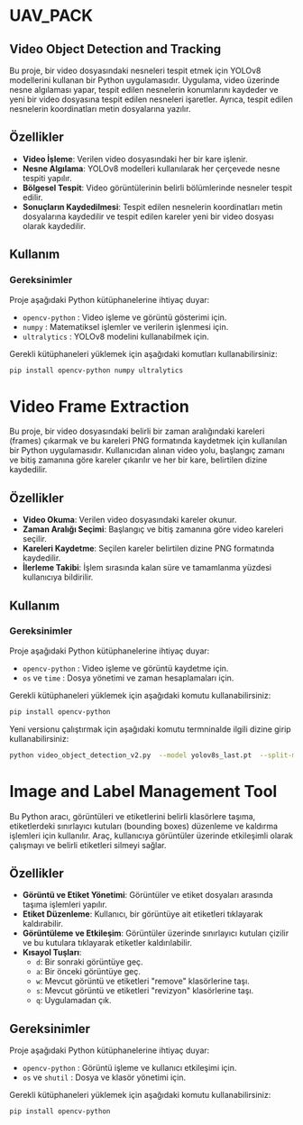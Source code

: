# UAV_PACK

## Video Object Detection and Tracking

Bu proje, bir video dosyasındaki nesneleri tespit etmek için YOLOv8 modellerini kullanan bir Python uygulamasıdır. Uygulama, video üzerinde nesne algılaması yapar, tespit edilen nesnelerin konumlarını kaydeder ve yeni bir video dosyasına tespit edilen nesneleri işaretler. Ayrıca, tespit edilen nesnelerin koordinatları metin dosyalarına yazılır.

## Özellikler

- **Video İşleme**: Verilen video dosyasındaki her bir kare işlenir.
- **Nesne Algılama**: YOLOv8 modelleri kullanılarak her çerçevede nesne tespiti yapılır.
- **Bölgesel Tespit**: Video görüntülerinin belirli bölümlerinde nesneler tespit edilir.
- **Sonuçların Kaydedilmesi**: Tespit edilen nesnelerin koordinatları metin dosyalarına kaydedilir ve tespit edilen kareler yeni bir video dosyası olarak kaydedilir.

## Kullanım

### Gereksinimler

Proje aşağıdaki Python kütüphanelerine ihtiyaç duyar:

- `opencv-python` : Video işleme ve görüntü gösterimi için.
- `numpy` : Matematiksel işlemler ve verilerin işlenmesi için.
- `ultralytics` : YOLOv8 modelini kullanabilmek için.

Gerekli kütüphaneleri yüklemek için aşağıdaki komutları kullanabilirsiniz:

```bash
pip install opencv-python numpy ultralytics
```


# Video Frame Extraction

Bu proje, bir video dosyasındaki belirli bir zaman aralığındaki kareleri (frames) çıkarmak ve bu kareleri PNG formatında kaydetmek için kullanılan bir Python uygulamasıdır. Kullanıcıdan alınan video yolu, başlangıç zamanı ve bitiş zamanına göre kareler çıkarılır ve her bir kare, belirtilen dizine kaydedilir.

## Özellikler

- **Video Okuma**: Verilen video dosyasındaki kareler okunur.
- **Zaman Aralığı Seçimi**: Başlangıç ve bitiş zamanına göre video kareleri seçilir.
- **Kareleri Kaydetme**: Seçilen kareler belirtilen dizine PNG formatında kaydedilir.
- **İlerleme Takibi**: İşlem sırasında kalan süre ve tamamlanma yüzdesi kullanıcıya bildirilir.

## Kullanım

### Gereksinimler

Proje aşağıdaki Python kütüphanelerine ihtiyaç duyar:

- `opencv-python` : Video işleme ve görüntü kaydetme için.
- `os` ve `time` : Dosya yönetimi ve zaman hesaplamaları için.

Gerekli kütüphaneleri yüklemek için aşağıdaki komutu kullanabilirsiniz:

```bash
pip install opencv-python
```

Yeni versionu çalıştırmak için aşağıdaki komutu termninalde ilgili dizine girip kullanabilirsiniz:
```bash
python video_object_detection_v2.py  --model yolov8s_last.pt  --split-model yolov8s_last.pt  --input ./Videos/  --device cpu
```


# Image and Label Management Tool

Bu Python aracı, görüntüleri ve etiketlerini belirli klasörlere taşıma, etiketlerdeki sınırlayıcı kutuları (bounding boxes) düzenleme ve kaldırma işlemleri için kullanılır. Araç, kullanıcıya görüntüler üzerinde etkileşimli olarak çalışmayı ve belirli etiketleri silmeyi sağlar.

## Özellikler

- **Görüntü ve Etiket Yönetimi**: Görüntüler ve etiket dosyaları arasında taşıma işlemleri yapılır.
- **Etiket Düzenleme**: Kullanıcı, bir görüntüye ait etiketleri tıklayarak kaldırabilir.
- **Görüntüleme ve Etkileşim**: Görüntüler üzerinde sınırlayıcı kutuları çizilir ve bu kutulara tıklayarak etiketler kaldırılabilir.
- **Kısayol Tuşları**:
    - `d`: Bir sonraki görüntüye geç.
    - `a`: Bir önceki görüntüye geç.
    - `w`: Mevcut görüntü ve etiketleri "remove" klasörlerine taşı.
    - `s`: Mevcut görüntü ve etiketleri "revizyon" klasörlerine taşı.
    - `q`: Uygulamadan çık.

## Gereksinimler

Proje aşağıdaki Python kütüphanelerine ihtiyaç duyar:

- `opencv-python` : Görüntü işleme ve kullanıcı etkileşimi için.
- `os` ve `shutil` : Dosya ve klasör yönetimi için.

Gerekli kütüphaneleri yüklemek için aşağıdaki komutu kullanabilirsiniz:

```bash
pip install opencv-python
```
